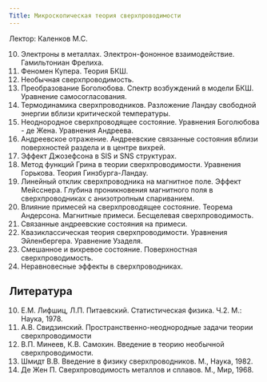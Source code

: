 ```yaml
---
Title: Микроскопическая теория сверхпроводимости
---
```


Лектор: Каленков М.С.

10. Электроны в металлах. Электрон-фононное взаимодействие. Гамильтониан Фрелиха.
10. Феномен Купера. Теория БКШ.
10. Необычная сверхпроводимость.
10. Преобразование Боголюбова. Спектр возбуждений в модели БКШ. Уравнение самосогласования.
10. Термодинамика сверхпроводников. Разложение Ландау свободной энергии вблизи критической температуры.
10. Неоднородное сверхпроводящее состояние. Уравнения Боголюбова - де Жена. Уравнения Андреева.
10. Андреевское отражение. Андреевские связанные состояния вблизи поверхностей раздела и в центре вихрей.
10. Эффект Джозефсона в SIS и SNS структурах.
10. Метод функций Грина в теории сверхпроводимости. Уравнения Горькова. Теория Гинзбурга-Ландау.
10. Линейный отклик сверхпроводника на магнитное поле. Эффект Мейсcнера. Глубина проникновения магнитного поля в сверхпроводниках с анизотропным спариванием.
10. Влияние примесей на сверхпроводящее состояние. Теорема Андерсона. Магнитные примеси. Бесщелевая сверхпроводимость.
10. Связанные андреевские состояния на примеси.
10. Квазиклассическая теория сверхпроводимости. Уравнения Эйленбергера. Уравнение Узаделя.
10. Смешанное и вихревое состояние. Поверхностная сверхпроводимость.
10. Неравновесные эффекты в сверхпроводниках.  
 
## Литература

10. Е.М. Лифшиц, Л.П. Питаевский. Статистическая физика. Ч.2. М.: Наука, 1978.
10. А.В. Свидзинский. Пространственно-неоднородные задачи теории сверхпроводимости
10. В.П. Минеев, К.В. Самохин. Введение в теорию необычной сверхпроводимости.
10. Шмидт В.В. Введение в физику сверхпроводников. М., Наука, 1982.
10. Де Жен П. Сверхпроводимость металлов и сплавов. М., Мир, 1968.


